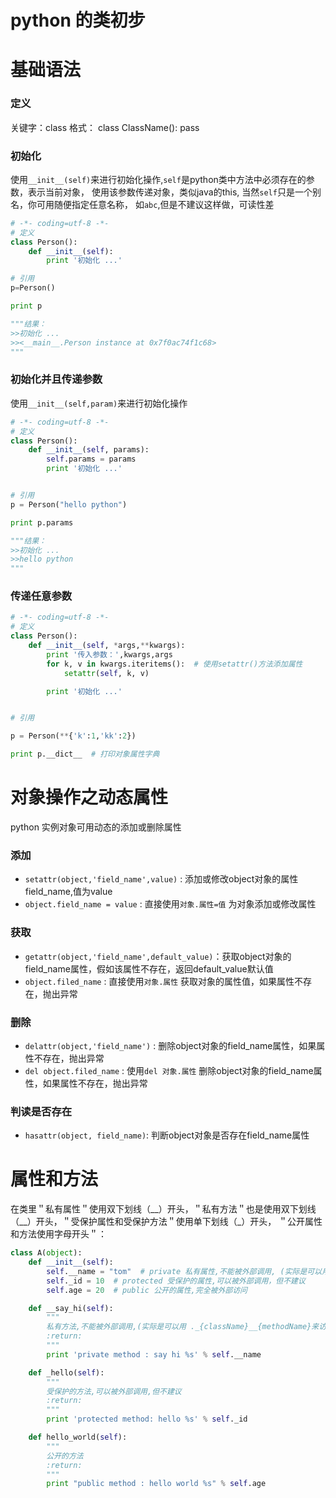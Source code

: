 # python 的类初步 

# 基础语法
### 定义
关键字：class
格式： class ClassName(): pass

### 初始化
使用`__init__(self)`来进行初始化操作,`self`是python类中方法中必须存在的参数，表示当前对象，
使用该参数传递对象，类似java的this, 当然`self`只是一个别名，你可用随便指定任意名称，
如`abc`,但是不建议这样做，可读性差

```python
# -*- coding=utf-8 -*-
# 定义
class Person():
    def __init__(self):
        print '初始化 ...'

# 引用
p=Person()

print p

"""结果：
>>初始化 ...
>><__main__.Person instance at 0x7f0ac74f1c68>
"""
```
### 初始化并且传递参数
使用`__init__(self,param)`来进行初始化操作

```python
# -*- coding=utf-8 -*-
# 定义
class Person():
    def __init__(self, params):
        self.params = params
        print '初始化 ...'


# 引用
p = Person("hello python")

print p.params

"""结果：
>>初始化 ...
>>hello python
"""
```

### 传递任意参数
```python
# -*- coding=utf-8 -*-
# 定义
class Person():
    def __init__(self, *args,**kwargs):
        print '传入参数：',kwargs,args
        for k, v in kwargs.iteritems():  # 使用setattr()方法添加属性
            setattr(self, k, v)

        print '初始化 ...'


# 引用

p = Person(**{'k':1,'kk':2})

print p.__dict__  # 打印对象属性字典

```



# 对象操作之动态属性
python 实例对象可用动态的添加或删除属性
### 添加
* `setattr(object,'field_name',value)` : 添加或修改object对象的属性field_name,值为value
* `object.field_name = value` : 直接使用`对象.属性=值` 为对象添加或修改属性
### 获取
* `getattr(object,'field_name',default_value)`：获取object对象的field_name属性，假如该属性不存在，返回default_value默认值
* `object.filed_name` : 直接使用`对象.属性` 获取对象的属性值，如果属性不存在，抛出异常
### 删除
* `delattr(object,'field_name')` : 删除object对象的field_name属性，如果属性不存在，抛出异常
* `del object.filed_name` : 使用`del 对象.属性` 删除object对象的field_name属性，如果属性不存在，抛出异常
### 判读是否存在
* `hasattr(object, field_name)`: 判断object对象是否存在field_name属性


# 属性和方法
在类里＂私有属性＂使用双下划线（\_\_）开头，＂私有方法＂也是使用双下划线（\_\_）开头，＂受保护属性和受保护方法＂使用单下划线（\_）开头，
＂公开属性和方法使用字母开头＂：
```python
class A(object):
    def __init__(self):
        self.__name = "tom"  # private 私有属性,不能被外部调用, (实际是可以用 ._{className}__{filedName}来访问)
        self._id = 10  # protected 受保护的属性,可以被外部调用，但不建议
        self.age = 20  # public 公开的属性,完全被外部访问

    def __say_hi(self):
        """
        私有方法,不能被外部调用,(实际是可以用 ._{className}__{methodName}来访问)
        :return:
        """
        print 'private method : say hi %s' % self.__name

    def _hello(self):
        """
        受保护的方法,可以被外部调用,但不建议
        :return:
        """
        print 'protected method: hello %s' % self._id

    def hello_world(self):
        """
        公开的方法
        :return:
        """
        print "public method : hello world %s" % self.age

```

